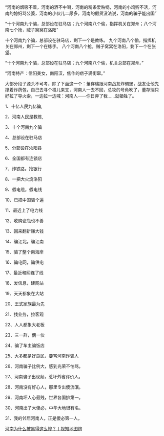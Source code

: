 

“河南的烟吸不着，河南的酒不中喝，河南的粉条爱粘锅，河南的小鸡孵不活，河南的媳妇骂公婆，河南的小伙儿二尿多，河南的假货没法说，河南的骗子能出国”

“十个河南九个骗，总部设在驻马店；九个河南八个偷，指挥机关在郑州；八个河南七个抢，贼子窝窝在洛阳”

十个河南九个骗，总部设在驻马店，剩下一个是教练。 九个河南八个偷，指挥机关在郑州，剩下一个在练手。 八个河南八个抢，贼子窝窝在洛阳，剩下一个在张望。

“十个河南九个骗，总部设在驻马店；九个河南八个偷，机关总部在郑州。”

“河南特产：信阳美女，南阳汉，焦作的痞子满街窜。”

大部分段子源头不可考，除了下面这一个：董存瑞跟河南战友炸碉堡，战友让他先撑着炸药包，自己去寻个棍儿来支，河南人一去不回，总攻的号角吹了，董存瑞只好拉了导火索，一边拉一边喊：河南人——你日弄了我……就牺牲了。




1、十亿人民九亿骗,

2、河南人民是教练,

3、十个河南九个骗

4、总部设在驻马店

5、分部设在沁阳县

6、全国都有连锁店

7、炸铁路，抢银行

8、一把大火烧洛阳

9、假电缆，假电线

10、已把中国骗个遍

11、最近上了电力线

12、收购瓷瓶也不善

13、回来翻新赚大钱

14、骗江北，骗江南

15、骗了整个南海岸

16、骗电网，骗供电

17、最近和网连了线

18、发信息，建网站

19、天天都象在大站

20、王式家族最为先

21、找业务，拉客观

22、人人都象大老板

23、三一群，俩一伙

24、骗了车主骗饭店

25、大多都是好良民，要骂河南诈骗人

26、河南骗子比例大，感到光荣不怕骂。

27、河南骗子出现频，惹坏外省评价人。

28、河南没有好心人，那里专出傻流氓。

29、河南坏人心最贱，世界各国排第一。

30、河南出了大傻必，中华大地很有名。

31、我的邻居河南人，正是傻必第一人。



[河南为什么被黑得这么惨？丨视知地图炮](https://zhuanlan.zhihu.com/p/24753338)




